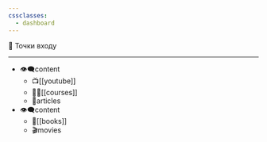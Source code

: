 ```yaml
---
cssclasses:
  - dashboard
---
```





📲 Точки входу
_______________________________
- 👁‍🗨content
	- 📺[[youtube]]
	- 👨‍🏫[[courses]]
	-  📰articles
- 👁‍🗨content
	- 📘[[books]]
	- 🎬movies
